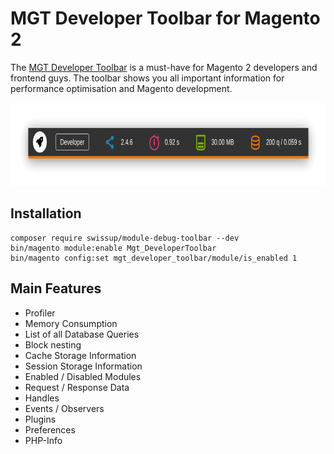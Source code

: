 # MGT Developer Toolbar for Magento 2

The [MGT Developer Toolbar](https://www.mgt-commerce.com/docs/mgt-developer-toolbar/magento2/introduction) is a 
must-have for Magento 2 developers and frontend guys.
The toolbar shows you all important information for performance optimisation and Magento development.

<p align="center"><img alt="Toolbar Screenshot" src="doc/static_files/profiler_screenshot.png" width="773" height="133"/></p>

## Installation

```
composer require swissup/module-debug-toolbar --dev
bin/magento module:enable Mgt_DeveloperToolbar
bin/magento config:set mgt_developer_toolbar/module/is_enabled 1
```

## Main Features

* Profiler
* Memory Consumption
* List of all Database Queries
* Block nesting
* Cache Storage Information
* Session Storage Information
* Enabled / Disabled Modules
* Request / Response Data
* Handles
* Events / Observers
* Plugins
* Preferences
* PHP-Info
